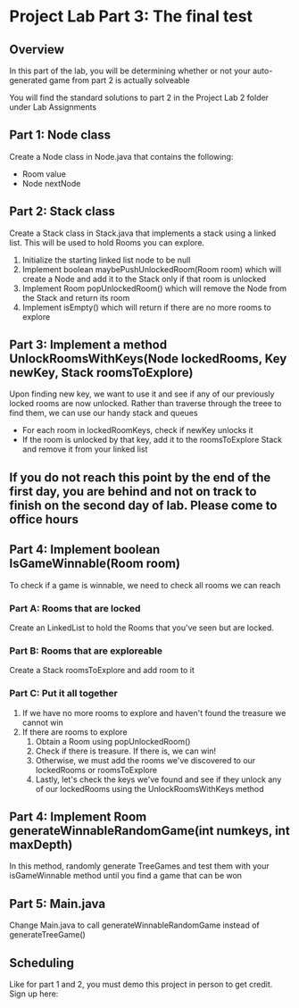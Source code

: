 # Project Lab Part 3: The final test

## Overview
In this part of the lab, you will be determining whether or not your auto-generated game from part 2 is actually solveable


You will find the standard solutions to part 2 in the Project Lab 2 folder under Lab Assignments

## Part 1: Node class
Create a Node class in Node.java that contains the following:
* Room value
* Node nextNode
## Part 2: Stack class
Create a Stack class in Stack.java that implements a stack using a linked list. This will be used to hold Rooms you can explore.
1) Initialize the starting linked list node to be null
2) Implement boolean maybePushUnlockedRoom(Room room) which will create a Node and add it to the Stack only if that room is unlocked
3) Implement Room popUnlockedRoom() which will remove the Node from the Stack and return its room
4) Implement isEmpty() which will return if there are no more rooms to explore

## Part 3: Implement a method UnlockRoomsWithKeys(Node lockedRooms, Key newKey, Stack roomsToExplore)
Upon finding new key, we want to use it and see if any of our previously locked rooms are now unlocked. Rather than traverse through the treee to find them, we can use our handy stack and queues
* For each room in lockedRoomKeys, check if newKey unlocks it
* If the room is unlocked by that key, add it to the roomsToExplore Stack and remove it from your linked list

## If you do not reach this point by the end of the first day, you are behind and not on track to finish on the second day of lab. Please come to office hours

## Part 4: Implement boolean IsGameWinnable(Room room)
To check if a game is winnable, we need to check all rooms we can reach
### Part A: Rooms that are locked
Create an LinkedList to hold the Rooms that you've seen but are locked. 

### Part B: Rooms that are exploreable
Create a Stack roomsToExplore and add room to it

### Part C: Put it all together
1) If we have no more rooms to explore and haven't found the treasure we cannot win
2) If there are rooms to explore
    1) Obtain a Room using popUnlockedRoom()
    2) Check if there is treasure. If there is, we can win!
    3) Otherwise, we must add the rooms we've discovered to our lockedRooms or roomsToExplore
    4) Lastly, let's check the keys we've found and see if they unlock any of our lockedRooms using the UnlockRoomsWithKeys method


## Part 4: Implement Room generateWinnableRandomGame(int numkeys, int maxDepth)
In this method, randomly generate TreeGames and test them with your isGameWinnable method until you find a game that can be won

## Part 5: Main.java
Change Main.java to call generateWinnableRandomGame instead of generateTreeGame()

## Scheduling
Like for part 1 and 2, you must demo this project in person to get credit. Sign up here:
